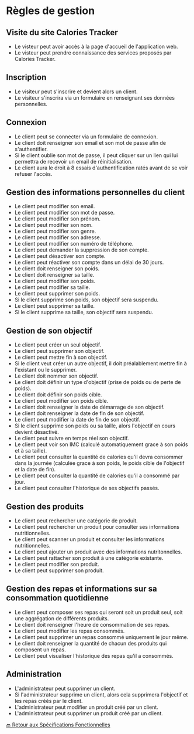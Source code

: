 # Règles de gestion

## Visite du site Calories Tracker

- Le visteur peut avoir accès à la page d'accueil de l'application web.
- Le visteur peut prendre connaissance des services proposés par Calories Tracker.

## Inscription 

- Le visiteur peut s'inscrire et devient alors un client.
- Le visiteur s'inscrira via un formulaire en renseignant ses données personnelles.

## Connexion 

- Le client peut se connecter via un formulaire de connexion.
- Le client doit renseigner son email et son mot de passe afin de s'authentifier.
- Si le client oublie son mot de passe, il peut cliquer sur un lien qui lui permettra de recevoir un email de réinitialisation.
- Le client aura le droit à 8 essais d'authentification ratés avant de se voir refuser l'accès.

## Gestion des informations personnelles du client

- Le client peut modifier son email.
- Le client peut modifier son mot de passe.
- Le client peut modifier son prénom.
- Le client peut modifier son nom.
- Le client peut modifier son genre.
- Le client peut modifier son adresse.
- Le client peut modifier son numéro de téléphone.
- Le client peut demander la suppression de son compte.
- Le client peut désactiver son compte.
- Le client peut réactiver son compte dans un délai de 30 jours.
- Le client doit renseigner son poids.
- Le client doit renseigner sa taille.
- Le client peut modifier son poids.
- Le client peut modifier sa taille.
- Le client peut supprimer son poids.
- Si le client supprime son poids, son objectif sera suspendu.
- Le client peut supprimer sa taille.
- Si le client supprime sa taille, son objectif sera suspendu.

## Gestion de son objectif

- Le client peut créer un seul objectif.
- Le client peut supprimer son objectif.
- Le client peut mettre fin à son objectif.
- Si le client veut créer un autre objectif, il doit préalablement mettre fin à l'existant ou le supprimer.
- Le client doit nommer son objectif.
- Le client doit définir un type d'objectif (prise de poids ou de perte de poids).
- Le client doit définir son poids cible.
- Le client peut modifier son poids cible.
- Le client doit renseigner la date de démarrage de son objectif.
- Le client doit renseigner la date de fin de son objectif.
- Le client peut modifier la date de fin de son objectif.
- Si le client supprime son poids ou sa taille, alors l'objectif en cours devient désactivé.
- Le client peut suivre en temps réel son objectif.
- Le client peut voir son IMC (calculé automatiquement grace à son poids et à sa taille).
- Le client peut consulter la quantité de calories qu'il devra consommer dans la journée (calculée grace à son poids, le poids cible de l'objectif et la date de fin).
- Le client peut consulter la quantité de calories qu'il a consommé par jour.
- Le client peut consulter l'historique de ses objectifs passés.

## Gestion des produits

- Le client peut rechercher une catégorie de produit.
- Le client peut rechercher un produit pour consulter ses informations nutritionnelles.
- Le client peut scanner un produit et consulter les informations nutritionnelles.
- Le client peut ajouter un produit avec des informations nutritonnelles.
- Le client peut rattacher son produit à une catégorie existante.
- Le client peut modifier son produit.
- Le client peut supprimer son produit.

## Gestion des repas et informations sur sa consommation quotidienne

- Le client peut composer ses repas qui seront soit un produit seul, soit une aggrégation de différents produits.
- Le client doit renseigner l'heure de consommation de ses repas.
- Le client peut modifier les repas consommés.
- Le client peut supprimer un repas consommé uniquement le jour même.
- Le client doit renseigner la quantité de chacun des produits qui composent un repas.
- Le client peut visualiser l'historique des repas qu'il a consommés.

## Administration

- L'administrateur peut supprimer un client.
- Si l'administrateur supprime un client, alors cela supprimera l'objectif et les repas créés par le client.
- L'administrateur peut modifier un produit créé par un client.
- L'administrateur peut supprimer un produit créé par un client.

[🔙 Retour aux Spécifications Fonctionnelles](../specifications-fonctionnelles/README.md)
